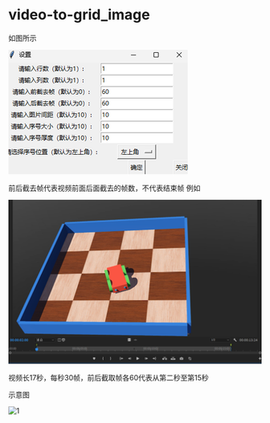 # video-to-grid_image
如图所示

![1](fig/setting_window_2.jpg)

前后截去帧代表视频前面后面截去的帧数，不代表结束帧
例如


![1](fig/time_example.jpg)


视频长17秒，每秒30帧，前后截取帧各60代表从第二秒至第15秒

示意图

![1](example_video_grid_image.png)
